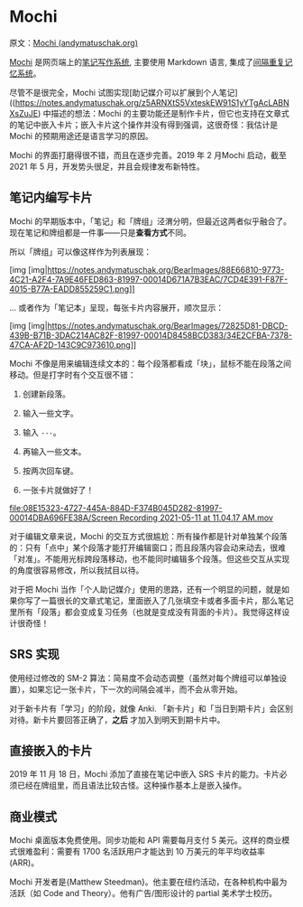 # Mochi

原文：[Mochi (andymatuschak.org)](https://notes.andymatuschak.org/zxAXSEQidXeYW2XFBj9ftGxz1kTNtV4fXjhZ)

[Mochi](https://mochi.cards/) 是网页端上的[笔记写作系统](https://notes.andymatuschak.org/z8XrKGDz49o6XxEx7tzGewzrXQnw6jSgv3Yyf), 主要使用 Markdown 语言, 集成了[间隔重复记忆系统](https://notes.andymatuschak.org/z4eXdSMJFv2qVGXSUEKH4vdcHBrLHcFY1ZGfC)。

尽管不是很完全，Mochi 试图实现[助记媒介可以扩展到个人笔记]((https://notes.andymatuschak.org/z5ARNXtS5VxteskEW91S1yYTgAcLABNXsZuJE) 中描述的想法：Mochi 的主要功能还是制作卡片，但它也支持在文章式的笔记中嵌入卡片；嵌入卡片这个操作并没有得到强调，这很奇怪：我估计是 Mochi 的预期用途还是语言学习的原因。

Mochi 的界面打磨得很不错，而且在逐步完善。2019 年 2 月Mochi 启动，截至 2021 年 5 月，开发势头很足，并且会规律发布新特性。

## 笔记内编写卡片

Mochi 的早期版本中，「笔记」和「牌组」泾渭分明，但最近这两者似乎融合了。现在笔记和牌组都是一件事——只是**查看方式**不同。

所以「牌组」可以像这样作为列表展现：

[img [img|https://notes.andymatuschak.org/BearImages/88E66810-9773-4C21-A2F4-7A9E46FED863-81997-00014D671A7B3EAC/7CD4E391-F87F-4015-B77A-EADD855259C1.png]]

... 或者作为「笔记本」呈现，每张卡片内容展开，顺次显示：

[img [img|https://notes.andymatuschak.org/BearImages/72825D81-DBCD-439B-B71B-3DAC214AC82F-81997-00014D8458BCD383/34E2CFBA-7378-47CA-AF2D-143C9C973610.png]]

Mochi 不像是用来编辑连续文本的：每个段落都看成「块」，鼠标不能在段落之间移动。但是打字时有个交互很不错：

1. 创建新段落。

2. 输入一些文字。

3. 输入 `---`。

4. 再输入一些文本。

5. 按两次回车键。

6. 一张卡片就做好了！

[file:08E15323-4727-445A-884D-F374B045D282-81997-00014DBA696FE38A/Screen Recording 2021-05-11 at 11.04.17 AM.mov](https://notes.andymatuschak.org/About_these_notes?stackedNotes=zUw5PuD8op9oq8kHvni6sug6eRTNtR9Wqma&stackedNotes=z5ARNXtS5VxteskEW91S1yYTgAcLABNXsZuJE&stackedNotes=zxAXSEQidXeYW2XFBj9ftGxz1kTNtV4fXjhZ)

对于编辑文章来说，Mochi 的交互方式很尴尬：所有操作都是针对单独某个段落的：只有「点中」某个段落才能打开编辑窗口；而且段落内容会动来动去，很难「对准」。不能用光标跨段落移动，也不能同时编辑多个段落。但这些交互从实现的角度很容易修改，所以我拭目以待。

对于把 Mochi 当作「个人助记媒介」使用的思路，还有一个明显的问题，就是如果你写了一篇很长的文章式笔记，里面嵌入了几张填空卡或者多面卡片，那么笔记里所有「段落」都会变成复习任务（也就是变成没有背面的卡片）。我觉得这样设计很奇怪！

## SRS 实现

使用经过修改的 SM-2 算法：简易度不会动态调整（虽然对每个牌组可以单独设置），如果忘记一张卡片，下一次的间隔会减半，而不会从零开始。

对于新卡片有「学习」的阶段，就像 Anki. 「新卡片」和「当日到期卡片」会区别对待。新卡片要回答正确了，**之后** 才加入到明天到期卡片中。

## 直接嵌入的卡片

2019 年 11 月 18 日，Mochi 添加了直接在笔记中嵌入 SRS 卡片的能力。卡片必须已经在牌组里，而且语法比较古怪。这种操作基本上是嵌入操作。

## 商业模式

Mochi 桌面版本免费使用。同步功能和 API 需要每月支付 5 美元。这样的商业模式很难盈利：需要有 1700 名活跃用户才能达到 10 万美元的年平均收益率(ARR)。

Mochi 开发者是{Matthew Steedman}。他主要在纽约活动，在各种机构中最为活跃（如 Code and Theory）。他有广告/图形设计的 partial 美术学士校历。